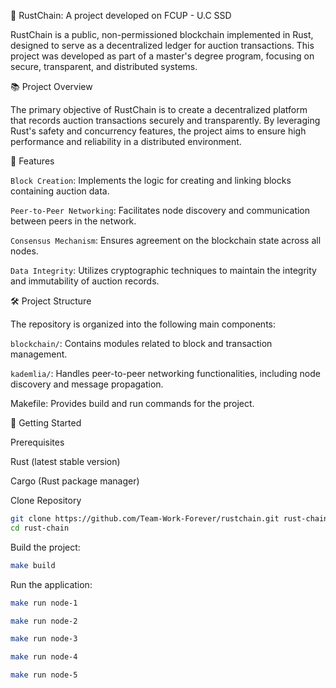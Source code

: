 🦀 RustChain: A project developed on FCUP - U.C SSD

RustChain is a public, non-permissioned blockchain implemented in Rust, designed to serve as a decentralized ledger for auction transactions. This project was developed as part of a master's degree program, focusing on secure, transparent, and distributed systems.

📚 Project Overview

The primary objective of RustChain is to create a decentralized platform that records auction transactions securely and transparently. By leveraging Rust's safety and concurrency features, the project aims to ensure high performance and reliability in a distributed environment.

🚀 Features

`Block Creation`: Implements the logic for creating and linking blocks containing auction data.

`Peer-to-Peer Networking`: Facilitates node discovery and communication between peers in the network.

`Consensus Mechanism`: Ensures agreement on the blockchain state across all nodes.

`Data Integrity`: Utilizes cryptographic techniques to maintain the integrity and immutability of auction records.

🛠️ Project Structure

The repository is organized into the following main components:

`blockchain/`: Contains modules related to block and transaction management.

`kademlia/`: Handles peer-to-peer networking functionalities, including node discovery and message propagation.

Makefile: Provides build and run commands for the project.

🧪 Getting Started

Prerequisites

Rust (latest stable version)

Cargo (Rust package manager)

Clone Repository

```bash
git clone https://github.com/Team-Work-Forever/rustchain.git rust-chain --depth 1
cd rust-chain
```

Build the project:

```bash
make build
```

Run the application:

```bash
make run node-1
```

```bash
make run node-2
```

```bash
make run node-3
```

```bash
make run node-4
```

```bash
make run node-5
```